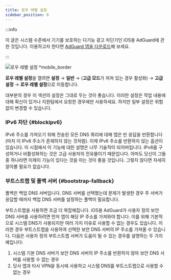 ```yaml
---
title: 로우 레벨 설정
sidebar_position: 6
---
```


:::info

이 글은 시스템 수준에서 기기를 보호하는 다기능 광고 차단기인 iOS용 AdGuard에 관한 것입니다. 이용하고자 한다면 [AdGuard 앱을 다운로드](https://agrd.io/download-kb-adblock)해 보세요.

:::

![로우 레벨 설정 \*mobile\_border](https://cdn.adtidy.org/public/Adguard/Blog/ios_lowlevel.PNG)

**로우 레벨 설정**을 열려면 **설정** → **일반** → (**고급 모드**가 꺼져 있는 경우 활성화) → **고급 설정** → **로우 레벨 설정**으로 이동합니다.

대부분의 경우 이 섹션의 설정은 그대로 두는 것이 좋습니다. 이러한 설정은 작업 내용에 대해 확신이 있거나 지원팀에서 요청한 경우에만 사용하세요. 하지만 일부 설정은 위험 없이 변경할 수 있습니다.

### IPv6 차단 {#blockipv6}

IPv6 주소를 가져오기 위해 전송된 모든 DNS 쿼리에 대해 앱은 빈 응답을 반환합니다(마치 이 IPv6 주소가 존재하지 않는 것처럼). 이제 IPv6 주소를 반환하지 않는 옵션이 있습니다. 이 시점에서 이 기능에 대한 설명은 너무 기술적이 되어버립니다. IPv6를 구성하거나 비활성화하는 것은 고급 사용자의 전유물이기 때문입니다. 아마도 당신이 그들 중 하나라면 이제이 기능이 있다는 것을 아는 것이 좋을 것입니다. 그렇지 않다면 자세히 알아볼 필요가 없습니다.

### 부트스트랩 및 폴백 서버 {#bootstrap-fallback}

폴백은 백업 DNS 서버입니다. DNS 서버를 선택했는데 문제가 발생한 경우 주 서버가 응답할 때까지 백업 DNS 서버를 설정하는 폴백이 필요합니다.

부트스트랩을 사용하면 조금 더 복잡해집니다. iOS용 AdGuard가 사용자 정의 보안 DNS 서버를 사용하려면 먼저 앱이 해당 IP 주소를 가져와야 합니다. 이를 위해 기본적으로 시스템 DNS가 사용되지만 여러 가지 이유로 사용할 수 없는 경우도 있습니다. 이러한 경우 부트스트랩을 사용하여 선택한 보안 DNS 서버의 IP 주소를 가져올 수 있습니다. 다음은 사용자 정의 부트스트랩 서버가 도움이 될 수 있는 경우를 설명하는 두 가지 예입니다:

1. 시스템 기본 DNS 서버가 보안 DNS 서버의 IP 주소를 반환하지 않아 보안 DNS 서버를 사용할 수 없는 경우
2. 당사 앱과 타사 VPN을 동시에 사용하고 시스템 DNS를 부트스트랩으로 사용할 수 없는 경우
